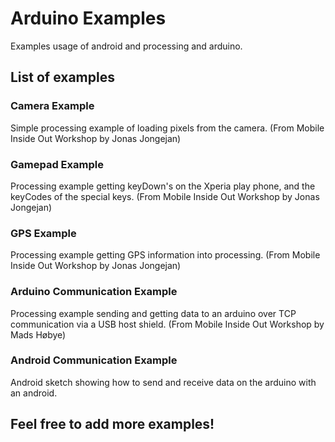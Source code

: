 # Arduino Examples
Examples usage of android and processing and arduino. 

## List of examples
### Camera Example
Simple processing example of loading pixels from the camera. (From Mobile Inside Out Workshop by Jonas Jongejan)

### Gamepad Example
Processing example getting keyDown's on the Xperia play phone, and the keyCodes of the special keys. (From Mobile Inside Out Workshop by Jonas Jongejan)

### GPS Example
Processing example getting GPS information into processing. (From Mobile Inside Out Workshop by Jonas Jongejan)

### Arduino Communication Example
Processing example sending and getting data to an arduino over TCP communication via a USB host shield. (From Mobile Inside Out Workshop by Mads Høbye)

### Android Communication Example
Android sketch showing how to send and receive data on the arduino with an android.  

## Feel free to add more examples!